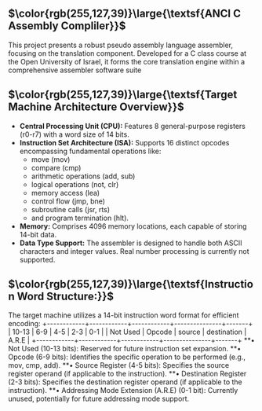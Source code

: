 ## $\color{rgb(255,127,39)}\large{\textsf{ANCI C Assembly Compliler}}$

<div align="left">
This project presents a robust pseudo assembly language assembler, focusing on the translation component. Developed for a C class course at the Open University of Israel, it forms the core translation engine within a comprehensive assembler software suite
</div>

## $\color{rgb(255,127,39)}\large{\textsf{Target Machine Architecture Overview}}$

- <strong>Central Processing Unit (CPU):</strong> Features 8 general-purpose registers (r0-r7) with a word size of 14 bits.
- <strong>Instruction Set Architecture (ISA):</strong> Supports 16 distinct opcodes encompassing fundamental operations like:
  - move (mov)
  - compare (cmp)
  - arithmetic operations (add, sub)
  - logical operations (not, clr)
  - memory access (lea)
  - control flow (jmp, bne)
  - subroutine calls (jsr, rts)
  - and program termination (hlt).
- <strong>Memory:</strong> Comprises 4096 memory locations, each capable of storing 14-bit data.
- <strong>Data Type Support:</strong> The assembler is designed to handle both ASCII characters and integer values. Real number processing is currently not supported.

## $\color{rgb(255,127,39)}\large{\textsf{Instruction Word Structure:}}$

<div align="left">
The target machine utilizes a 14-bit instruction word format for efficient encoding:
+------------+------------+------------+---------------+-------+
|    10-13   |     6-9    |     4-5    |      2-3      |  0-1  |
|  Not Used  |   Opcode   |   source   |  destination  | A.R.E |
+------------+------------+------------+---------------+-------+
**• Not Used (10-13 bits): Reserved for future instruction set expansion.
**• Opcode (6-9 bits): Identifies the specific operation to be performed (e.g., mov, cmp, add).
**• Source Register (4-5 bits): Specifies the source register operand (if applicable to the instruction).
**• Destination Register (2-3 bits): Specifies the destination register operand (if applicable to the instruction).
**• Addressing Mode Extension (A.R.E) (0-1 bit): Currently unused, potentially for future addressing mode support.
</div>
